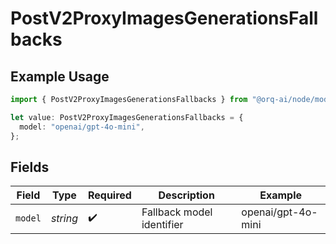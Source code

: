 # PostV2ProxyImagesGenerationsFallbacks

## Example Usage

```typescript
import { PostV2ProxyImagesGenerationsFallbacks } from "@orq-ai/node/models/operations";

let value: PostV2ProxyImagesGenerationsFallbacks = {
  model: "openai/gpt-4o-mini",
};
```

## Fields

| Field                     | Type                      | Required                  | Description               | Example                   |
| ------------------------- | ------------------------- | ------------------------- | ------------------------- | ------------------------- |
| `model`                   | *string*                  | :heavy_check_mark:        | Fallback model identifier | openai/gpt-4o-mini        |
